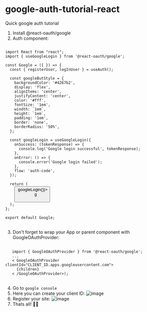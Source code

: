# google-auth-tutorial-react
Quick google auth tutorial

1. Install @react-oauth/google
2. Auth component:
<pre><code class="language-js">
import React from "react";
import { useGoogleLogin } from '@react-oauth/google';

const Google = ({ }) => {
  const { registerUser, logInUser } = useAuth();

  const googleButStyle = {
    backgroundColor: '#4267b2',
    display: 'flex',
    alignItems: 'center',
    justifyContent: 'center',
    color: '#fff',
    fontSize: '1em',
    windth: `1em`,
    height: `1em`,
    padding: '1em',
    border: 'none',
    borderRadius: '50%',
  };

  const googleLogin = useGoogleLogin({
    onSuccess: (tokenResponse) => {
      console.log('Google login successful', tokenResponse);
    },
    onError: () => {
      console.error('Google login failed');
    },
    flow: 'auth-code',
  });

  return (
    <button
      style={googleButStyle}
      onClick={() => googleLogin()}>
      g
    </button>
  );
};

export default Google; 
</code>
</pre>
3. Don't forget to wrap your App or parent component with GoogleOAuthProvider:
 <pre>
 <code class="language-js">
   import { GoogleOAuthProvider } from '@react-oauth/google';
   ...
   < GoogleOAuthProvider clientId="CLIENT_ID.apps.googleusercontent.com">
     {children}
   < /GoogleOAuthProvider>);
</code>
</pre>
4. Go to `google console`
5. Here you can create your client ID: 
 ![image](https://github.com/ElenaGubarenko/google-auth-tutorial-react/assets/61194378/ca4c6255-9658-41b1-bb58-d8f4b0229745)
6. Register your site:
 ![image](https://github.com/ElenaGubarenko/google-auth-tutorial-react/assets/61194378/c75fb793-520c-4283-a91c-85a7ad781f6d)
7. Thats all! 🐱‍👤




